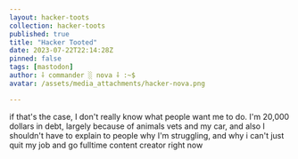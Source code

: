 ```yaml
---
layout: hacker-toots
collection: hacker-toots
published: true
title: "Hacker Tooted"
date: 2023-07-22T22:14:28Z
pinned: false
tags: [mastodon]
author: ⸸ commander ░ nova ⸸ :~$
avatar: /assets/media_attachments/hacker-nova.png

---
```


<p>if that&#39;s the case, I don&#39;t really know what people want me to do. I&#39;m 20,000 dollars in debt, largely because of animals vets and my car, and also I shouldn&#39;t have to explain to people why I&#39;m struggling, and why i can&#39;t just quit my job and go fulltime content creator right now</p>


